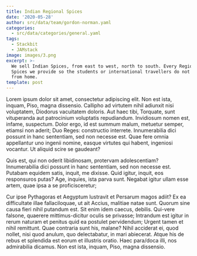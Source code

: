```yaml
---
title: Indian Regional Spices
date: '2020-05-28'
author: src/data/team/gordon-norman.yaml
categories:
  - src/data/categories/general.yaml
tags:
  - Stackbit
  - JAMstack
image: images/3.png
excerpt: >-
  We sell Indian Spices, from east to west, north to south. Every Regional
  Spices we provide so the students or international travellers do not feel away
  from home. 
template: post
---
```


Lorem ipsum dolor sit amet, consectetur adipiscing elit. Non est ista, inquam, Piso, magna dissensio. Callipho ad virtutem nihil adiunxit nisi voluptatem, Diodorus vacuitatem doloris. Aut haec tibi, Torquate, sunt vituperanda aut patrocinium voluptatis repudiandum. Invidiosum nomen est, infame, suspectum. Dolor ergo, id est summum malum, metuetur semper, etiamsi non aderit; Duo Reges: constructio interrete. Innumerabilia dici possunt in hanc sententiam, sed non necesse est. Quae fere omnia appellantur uno ingenii nomine, easque virtutes qui habent, ingeniosi vocantur. Ut aliquid scire se gaudeant?

Quis est, qui non oderit libidinosam, protervam adolescentiam? Innumerabilia dici possunt in hanc sententiam, sed non necesse est. Putabam equidem satis, inquit, me dixisse. Quid igitur, inquit, eos responsuros putas? Age, inquies, ista parva sunt. Negabat igitur ullam esse artem, quae ipsa a se proficisceretur;

Cur ipse Pythagoras et Aegyptum lustravit et Persarum magos adiit? Ex ea difficultate illae fallaciloquae, ut ait Accius, malitiae natae sunt. Quorum sine causa fieri nihil putandum est. Sit enim idem caecus, debilis. Qui-vere falsone, quaerere mittimus-dicitur oculis se privasse; Intrandum est igitur in rerum naturam et penitus quid ea postulet pervidendum; Urgent tamen et nihil remittunt. Quae contraria sunt his, malane? Nihil acciderat ei, quod nollet, nisi quod anulum, quo delectabatur, in mari abiecerat. Atque his de rebus et splendida est eorum et illustris oratio. Haec para/doca illi, nos admirabilia dicamus. Non est ista, inquam, Piso, magna dissensio.
